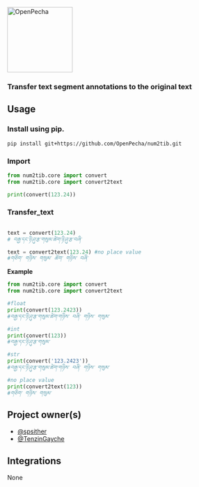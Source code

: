 [<img src="https://avatars.githubusercontent.com/u/82142807?s=400&amp;u=19e108a15566f3a1449bafb03b8dd706a72aebcd&amp;v=4" alt="OpenPecha" width="150" class="jop-noMdConv">](https://openpecha.org)

### Transfer text segment annotations to the original text

## Usage

### Install using pip.

```
pip install git+https://github.com/OpenPecha/num2tib.git

```

### Import

```python
from num2tib.core import convert
from num2tib.core import convert2text

print(convert(123.24))
```

### Transfer_text
```python

text = convert(123.24)
# བརྒྱ་དང་ཉི་ཤུ་རྩ་གསུམ་ཚེག་ཉི་ཤུ་རྩ་བཞི་

text = convert2text(123.24) #no place value 
#གཅིག་ གཉིས་ གསུམ་ ཚེག་ གཉིས་ བཞི་ 

```


**Example**


```python
from num2tib.core import convert
from num2tib.core import convert2text

#float
print(convert(123.2423))
#བརྒྱ་དང་ཉི་ཤུ་རྩ་གསུམ་ཚེག་གཉིས་ བཞི་ གཉིས་ གསུམ་

#int
print(convert(123))
#བརྒྱ་དང་ཉི་ཤུ་རྩ་གསུམ་

#str
print(convert('123.2423'))
#བརྒྱ་དང་ཉི་ཤུ་རྩ་གསུམ་ཚེག་གཉིས་ བཞི་ གཉིས་ གསུམ་

#no place value 
print(convert2text(123))
#གཅིག་ གཉིས་ གསུམ་ 
```

## Project owner(s)

<!-- Link to the repo owners' github profiles -->

- [@spsither](https://github.com/spsither)
- [@TenzinGayche](https://github.com/TenzinGayche)

## Integrations

<!-- Add any intregrations here or delete `- []()` and write None-->

None
